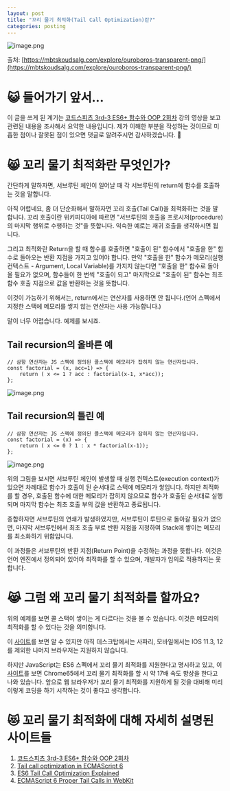 ```yaml
---
layout: post
title: "꼬리 물기 최적화(Tail Call Optimization)란?"
categories: posting
---
```


![image.png](https://images.velog.io/post-images/yesdoing/bbb3b9a0-da8a-11e8-8483-39fd55313fb0/image.png)

출처: [https://mbtskoudsalg.com/explore/ouroboros-transparent-png/](https://mbtskoudsalg.com/explore/ouroboros-transparent-png/)

# 😺 들어가기 앞서...

이 글을 쓰게 된 계기는 [코드스피츠 3rd-3 ES6+ 함수와 OOP 2회차](https://youtu.be/h80tLv0fn88) 강의 영상을 보고 관련된 내용을 조사해서 요약한 내용입니다. 제가 이해한 부분을 작성하는 것이므로 미흡한 점이나 잘못된 점이 있으면 댓글로 알려주시면 감사하겠습니다. 🙏

# 😸 꼬리 물기 최적화란 무엇인가?

간단하게 말하자면, 서브루틴 체인이 일어날 때 각 서브루틴의 return에 함수를 호출하는 것을 말합니다.

아직 어렵네요, 좀 더 단순화해서 말하자면 꼬리 호출(Tail Call)을 최적화하는 것을 말합니다. 꼬리 호출이란 위키피디아에 따르면 "서브루틴의 호출을 프로시저(procedure)의 마지막 행위로 수행하는 것"을 뜻합니다. 익숙한 예로는 재귀 호출을 생각하시면 됩니다. 

그리고 최적화란 Return을 할 때 함수를 호출하면 "호출이 된" 함수에서 "호출을 한" 함수로 돌아오는 반환 지점을 가지고 있어야 합니다. 만약 "호출을 한" 함수가 메모리(실행 컨텍스트 - Argument, Local Variable)를 가지지 않는다면 "호출을 한" 함수로 돌아올 필요가 없으며, 함수들이 한 번씩 "호출이 되고" 마지막으로 "호출이 된" 함수는 최초 함수 호출 지점으로 값을 반환하는 것을 뜻합니다.

이것이 가능하기 위해서는,  return에서는 연산자를 사용하면 안 됩니다.(언어 스펙에서 지정한 스택에 메모리를 쌓지 않는 연산자는 사용 가능합니다.)

말이 너무 어렵습니다. 예제를 보시죠.

## Tail recursion의 올바른 예

    // 삼항 연산자는 JS 스펙에 정의된 콜스택에 메모리가 잡히지 않는 연산자입니다.
    const factorial = (x, acc=1) => {
    	return ( x <= 1 ? acc : factorial(x-1, x*acc));
    };


![image.png](https://images.velog.io/post-images/yesdoing/b7d00c40-da89-11e8-8483-39fd55313fb0/image.png)


## Tail recursion의 틀린 예

    // 삼항 연산자는 JS 스펙에 정의된 콜스택에 메모리가 잡히지 않는 연산자입니다.
    const factorial = (x) => {
    	return ( x <= 0 ? 1 : x * factorial(x-1));
    };


![image.png](https://images.velog.io/post-images/yesdoing/bd3ff460-da89-11e8-8483-39fd55313fb0/image.png)


위의 그림을 보시면 서브루틴 체인이 발생할 때 실행 컨텍스트(execution context)가 있으면 차례대로 함수가 호출이 된 순서대로 스택에 메모리가 쌓입니다. 하지만 최적화를 할 경우, 호출된 함수에 대한 메모리가 잡히지 않으므로 함수가 호출된 순서대로 실행되며 마지막 함수는 최초 호출 부의 값을 반환하고 종료됩니다.

종합하자면 서브루틴의 연쇄가 발생하였지만,  서브루틴이 루틴으로 돌아갈 필요가 없으면, 마지막 서브루틴에서 최초 호출 부로 반환 지점을 지정하여 Stack에 쌓이는 메모리를 최소화하기 위함입니다.

이 과정들은 서브루틴의 반환 지점(Return Point)을 수정하는 과정을 뜻합니다. 이것은 언어 엔진에서 정의되어 있어야 최적화를 할 수 있으며, 개발자가 임의로 적용하지는 못합니다. 

# 😹 그럼 왜 꼬리 물기 최적화를  할까요?

위의 예제를 보면 콜 스택이 쌓이는 게 다르다는 것을 볼 수 있습니다. 이것은 메모리의 최적화를 할 수 있다는 것을 의미합니다. 

이 [사이트](https://kangax.github.io/compat-table/es6/)를 보면 알 수 있지만 아직 데스크탑에서는 사파리, 모바일에서는 IOS 11.3, 12를 제외한 나머지 브라우저는 지원하지 않습니다. 

하지만 JavaScript는 ES6 스펙에서 꼬리 물기 최적화를 지원한다고 명시하고 있고, 이 [사이트](https://www.linkedin.com/pulse/tail-call-optimizations-es6-michael-clark/)를 보면 Chrome65에서 꼬리 물기 최적화를 할 시 약 17배 속도 향상을 한다고 나와 있습니다. 앞으로 웹 브라우저가 꼬리 물기 최적화를 지원하게 될 것을 대비해 미리 이렇게 코딩을 하기 시작하는 것이 좋다고 생각합니다.

# 😻 꼬리 물기 최적화에 대해 자세히 설명된 사이트들

1. [코드스피츠 3rd-3 ES6+ 함수와 OOP 2회차](https://youtu.be/h80tLv0fn88)
2. [Tail call optimization in ECMAScript 6](http://2ality.com/2015/06/tail-call-optimization.html#the-conditional-operator)
3. [ES6 Tail Call Optimization Explained](http://benignbemine.github.io/2015/07/19/es6-tail-calls/)
4. [ECMAScript 6 Proper Tail Calls in WebKit](https://webkit.org/blog/6240/ecmascript-6-proper-tail-calls-in-webkit/)